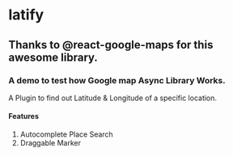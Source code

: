 # latify


## Thanks to @react-google-maps for this awesome library. 

### A demo to test how Google map Async Library Works.

A Plugin to find out Latitude & Longitude of a specific location.

#### Features
1. Autocomplete Place Search
2. Draggable Marker
